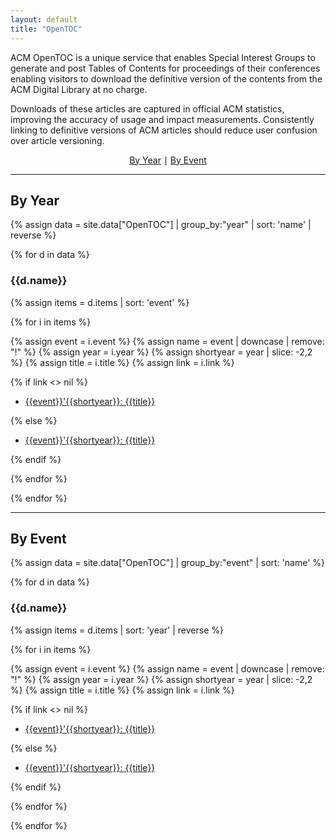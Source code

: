 ```yaml
---
layout: default
title: "OpenTOC"
---
```


ACM OpenTOC is a unique service that enables Special Interest Groups
to generate and post Tables of Contents for proceedings of their
conferences enabling visitors to download the definitive version of
the contents from the ACM Digital Library at no charge.

Downloads of these articles are captured in official ACM statistics,
improving the accuracy of usage and impact measurements. Consistently
linking to definitive versions of ACM articles should reduce user
confusion over article versioning.

<p style="text-align: center;">
<a href="#by-year">By Year</a>
&mid;
<a href="#by-event">By Event</a>
</p>

- - - - -

## By Year

{% assign data = site.data["OpenTOC"] | group_by:"year" | sort: 'name' | reverse %}

{% for d in data %}

### {{d.name}}

{% assign items = d.items | sort: 'event' %}

{% for i in items %}

{% assign event = i.event %}
{% assign name = event | downcase | remove: "!" %}
{% assign year = i.year %}
{% assign shortyear = year | slice: -2,2 %}
{% assign title = i.title %}
{% assign link = i.link %}

{% if link <> nil %}

* [{{event}}'{{shortyear}}: {{title}}]({{link}})

{% else %}

* [{{event}}'{{shortyear}}: {{title}}]({{name}}{{shortyear}}.html)

{% endif %}

{% endfor %}

{% endfor %}

- - - - -

## By Event

{% assign data = site.data["OpenTOC"] | group_by:"event" | sort: 'name' %}

{% for d in data %}

### {{d.name}}

{% assign items = d.items | sort: 'year' | reverse %}

{% for i in items %}

{% assign event = i.event %}
{% assign name = event | downcase | remove: "!" %}
{% assign year = i.year %}
{% assign shortyear = year | slice: -2,2 %}
{% assign title = i.title %}
{% assign link = i.link %}

{% if link <> nil %}

* [{{event}}'{{shortyear}}: {{title}}]({{link}})

{% else %}

* [{{event}}'{{shortyear}}: {{title}}]({{name}}{{shortyear}}.html)

{% endif %}

{% endfor %}

{% endfor %}
